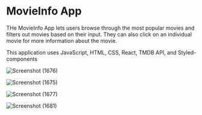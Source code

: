 # MovieInfo App

THe MovieInfo App lets users browse through the most popular movies and filters out movies based on their input. They can also click on an individual movie for more information about the movie. 

This application uses JavaScript, HTML, CSS, React, TMDB API, and Styled-components

![Screenshot (1676)](https://user-images.githubusercontent.com/77702776/148675182-c7e5574d-7112-46d2-8153-6e6ba9f2fa40.png)

![Screenshot (1675)](https://user-images.githubusercontent.com/77702776/148675180-b6ea3bb2-dd66-4351-8957-8fd4aee787e1.png)

![Screenshot (1677)](https://user-images.githubusercontent.com/77702776/148675183-d8c94724-0fb8-47aa-8dfc-921021af97dd.png)

![Screenshot (1681)](https://user-images.githubusercontent.com/77702776/148732074-24fe580f-e2aa-42fc-b3e8-7e4f325effcc.png)
